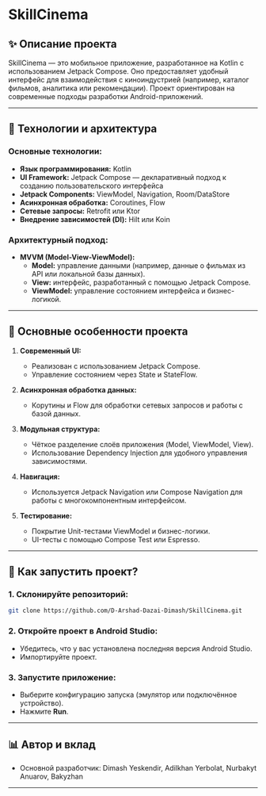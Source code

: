 # SkillCinema

## ✨ **Описание проекта**
SkillCinema — это мобильное приложение, разработанное на Kotlin с использованием Jetpack Compose. Оно предоставляет удобный интерфейс для взаимодействия с киноиндустрией (например, каталог фильмов, аналитика или рекомендации). Проект ориентирован на современные подходы разработки Android-приложений.

---

## 🔧 **Технологии и архитектура**

### **Основные технологии:**
- **Язык программирования:** Kotlin
- **UI Framework:** Jetpack Compose — декларативный подход к созданию пользовательского интерфейса
- **Jetpack Components:** ViewModel, Navigation, Room/DataStore
- **Асинхронная обработка:** Coroutines, Flow
- **Сетевые запросы:** Retrofit или Ktor
- **Внедрение зависимостей (DI):** Hilt или Koin

### **Архитектурный подход:**
- **MVVM (Model-View-ViewModel):**
  - **Model:** управление данными (например, данные о фильмах из API или локальной базы данных).
  - **View:** интерфейс, разработанный с помощью Jetpack Compose.
  - **ViewModel:** управление состоянием интерфейса и бизнес-логикой.

---

## 🎨 **Основные особенности проекта**
1. **Современный UI:**
   - Реализован с использованием Jetpack Compose.
   - Управление состоянием через State и StateFlow.

2. **Асинхронная обработка данных:**
   - Корутины и Flow для обработки сетевых запросов и работы с базой данных.

3. **Модульная структура:**
   - Чёткое разделение слоёв приложения (Model, ViewModel, View).
   - Использование Dependency Injection для удобного управления зависимостями.

4. **Навигация:**
   - Используется Jetpack Navigation или Compose Navigation для работы с многокомпонентным интерфейсом.

5. **Тестирование:**
   - Покрытие Unit-тестами ViewModel и бизнес-логики.
   - UI-тесты с помощью Compose Test или Espresso.

---

## 🔎 **Как запустить проект?**

### 1. Склонируйте репозиторий:
```bash
git clone https://github.com/D-Arshad-Dazai-Dimash/SkillCinema.git
```

### 2. Откройте проект в Android Studio:
- Убедитесь, что у вас установлена последняя версия Android Studio.
- Импортируйте проект.

### 3. Запустите приложение:
- Выберите конфигурацию запуска (эмулятор или подключённое устройство).
- Нажмите **Run**.

---

## 📊 **Автор и вклад**
- Основной разработчик: Dimash Yeskendir, Adilkhan Yerbolat, Nurbakyt Anuarov, Bakyzhan
---
